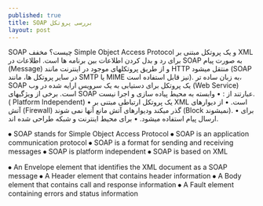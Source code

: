 ```yaml
---
published: true
title: SOAP بررسی پروتکل 
layout: post
---
```

SOAP چیست؟
مخفف Simple Object Access Protocol و یک پروتکل مبتنی بر XML برای رد و بدل کردن اطلاعات بین برنامه ها است. اطلاعات در SOAP به صورت پیام (Message) و از طریق پروتکل‏های موجود در اینترنت مانند HTTP منتقل می‏شود (SOAP در سایر پروتکل ها، مانند SMTP یا MIME نیز قابل استفاده است). به زبان ساده‏ تر، SOAP یک پروتکل برای دستیابی به یک سرویس ارایه شده در وب (Web Service) است.
برخی از ویژگیهای SOAP‌ عبارتند از :
•  وابسته به محیط پیاده سازی و اجرا نیست. ( Platform Independent)
•  یک پروتکل ارتباطی مبتنی بر XML  است.
•  از دیوارهای آتش (Firewall) گذر می‏کند ودیوارهای آتش مانع آنها نمی شوند (Block نمی‏شوند).
•  برای ارسال پیام استفاده می‏شود.
•  برای محیط اینترنت و شبکه طراحی شده اند.


 


⦁	SOAP stands for Simple Object Access Protocol
⦁	SOAP is an application communication protocol
⦁	SOAP is a format for sending and receiving messages
⦁	SOAP is platform independent
⦁	SOAP is based on XML


⦁	An Envelope element that identifies the XML document as a SOAP message
⦁	A Header element that contains header information
⦁	A Body element that contains call and response information
⦁	A Fault element containing errors and status information

